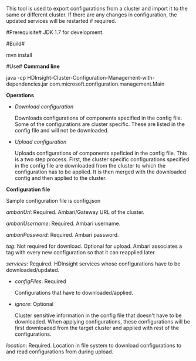 This tool is used to export configurations from a cluster and import it to the same or different cluster. If there are any changes in configuration, the updated services will be restarted if required.

#Prerequisite#
JDK 1.7 for development.

#Build#

mvn install

#Use#
**Command line**

java -cp HDInsight-Cluster-Configuration-Management-with-dependencies.jar com.microsoft.configuration.management.Main

**Operations**

  * *Download configuration*

    Downloads configurations of components specified in the config file. Some of the configurations are cluster specific. These are listed in the config file and will not be downloaded.

  * *Upload configuration*

    Uploads configurations of components speficied in the config file. This is a two step process. First, the cluster specific configurations specified in the config file are downloaded from the cluster to which the configuration has to be applied. It is then merged with the downloaded config and then applied to the cluster.


**Configuration file**

Sample configuration file is config.json

*ambariUrl*: Required. Ambari/Gateway URL of the cluster.

*ambariUsername*: Required. Ambari username.

*ambariPassword*: Required. Ambari password.

*tag*: Not required for download. Optional for upload. Ambari associates a tag with every new configuration so that it can reapplied later.

*services*: Required. HDInsight services whose configurations have to be downloaded/updated.

  * *configFiles*: Required

    Configurations that have to downloaded/applied.
  * *ignore*: Optional

    Cluster sensitive information in the config file that doesn't have to be downloaded. When applying configurations, these configurations will be first downloaded from the target cluster and applied with rest of the configurations.

*location*: Required. Location in file system to download configurations to and read configurations from during upload.
